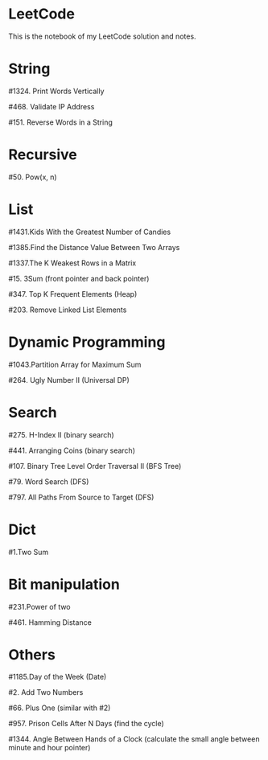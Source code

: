 # LeetCode
This is the notebook of my LeetCode solution and notes.

# String
\#1324. Print Words Vertically

\#468. Validate IP Address

\#151. Reverse Words in a String

# Recursive
\#50. Pow(x, n) 

# List
\#1431.Kids With the Greatest Number of Candies

\#1385.Find the Distance Value Between Two Arrays

\#1337.The K Weakest Rows in a Matrix

\#15. 3Sum (front pointer and back pointer)

\#347. Top K Frequent Elements (Heap)

\#203. Remove Linked List Elements

# Dynamic Programming
\#1043.Partition Array for Maximum Sum

\#264. Ugly Number II (Universal DP)

# Search
\#275. H-Index II (binary search)

\#441. Arranging Coins (binary search)

\#107. Binary Tree Level Order Traversal II (BFS Tree)

\#79. Word Search (DFS)

\#797. All Paths From Source to Target (DFS)

# Dict
\#1.Two Sum

# Bit manipulation
\#231.Power of two

\#461. Hamming Distance

# Others
\#1185.Day of the Week (Date)

\#2. Add Two Numbers

\#66. Plus One (similar with #2)

\#957. Prison Cells After N Days (find the cycle)

\#1344. Angle Between Hands of a Clock (calculate the small angle between minute and hour pointer)

